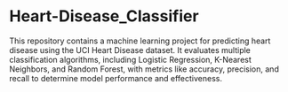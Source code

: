 # Heart-Disease_Classifier
This repository contains a machine learning project for predicting heart disease using the UCI Heart Disease dataset. It evaluates multiple classification algorithms, including Logistic Regression, K-Nearest Neighbors, and Random Forest, with metrics like accuracy, precision, and recall to determine model performance and effectiveness.
